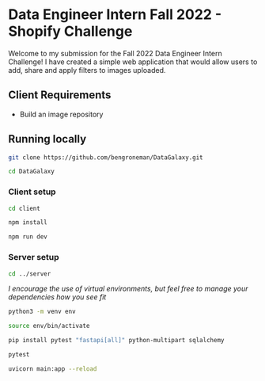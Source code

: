 # Data Engineer Intern Fall 2022 - Shopify Challenge
Welcome to my submission for the Fall 2022 Data Engineer Intern Challenge!
I have created a simple web application that would allow users to add, share and apply filters to images uploaded.

## Client Requirements
- Build an image repository

## Running locally
```bash
git clone https://github.com/bengroneman/DataGalaxy.git
```
```bash
cd DataGalaxy
```
### Client setup
```bash
cd client
```
```bash
npm install
```
```bash
npm run dev
```
### Server setup
```bash
cd ../server
```
*I encourage the use of virtual environments, but feel free to manage your dependencies how you see fit*
```bash
python3 -m venv env
```
```bash
source env/bin/activate 
```
```bash
pip install pytest "fastapi[all]" python-multipart sqlalchemy
```
```bash
pytest
```
```bash
uvicorn main:app --reload
```
